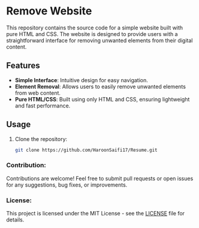 # Remove Website

This repository contains the source code for a simple website built with pure HTML and CSS. The website is designed to provide users with a straightforward interface for removing unwanted elements from their digital content.

## Features

- **Simple Interface**: Intuitive design for easy navigation.
- **Element Removal**: Allows users to easily remove unwanted elements from web content.
- **Pure HTML/CSS**: Built using only HTML and CSS, ensuring lightweight and fast performance.

## Usage

1. Clone the repository:

   ```bash
   git clone https://github.com/HaroonSaifi17/Resume.git
   ```
### Contribution:

Contributions are welcome! Feel free to submit pull requests or open issues for any suggestions, bug fixes, or improvements.

### License:

This project is licensed under the MIT License - see the [LICENSE](LICENSE) file for details.

